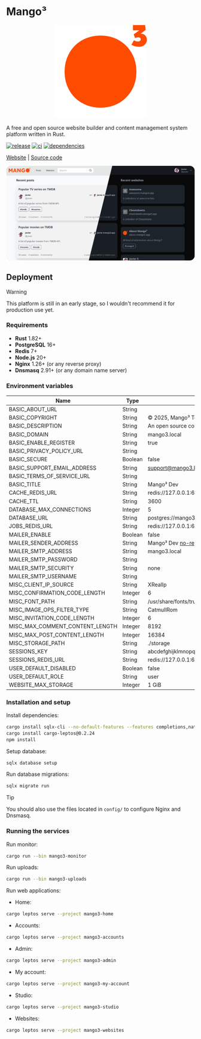 # Mango³

<p align="center">
  <img alt="icon" src="https://raw.githubusercontent.com/mangocubed/mango3/refs/heads/main/assets/icon.svg"/>
</p>

A free and open source website builder and content management system platform written in Rust.

[![release](https://img.shields.io/github/v/release/mangocubed/mango3.svg?include_prereleases)](https://github.com/mangocubed/mango3/releases/latest)
[![ci](https://github.com/mangocubed/mango3/actions/workflows/ci.yaml/badge.svg)](https://github.com/mangocubed/mango3/actions/workflows/ci.yaml)
[![dependencies](https://deps.rs/repo/github/mangocubed/mango3/status.svg)](https://deps.rs/repo/github/mangocubed/mango3)

[Website](https://mango3.app) | [Source code](https://github.com/mangocubed/mango3)

<p align="center">
  <img alt="screenshot" src="https://raw.githubusercontent.com/mangocubed/mango3/refs/heads/main/assets/screenshot.png"/>
</p>

## Deployment

> [!WARNING]
> This platform is still in an early stage, so I wouldn't recommend it for production use yet.

### Requirements

- **Rust** 1.82+
- **PostgreSQL** 16+
- **Redis** 7+
- **Node.js** 20+
- **Nginx** 1.26+ (or any reverse proxy)
- **Dnsmasq** 2.91+ (or any domain name server)

### Environment variables

| Name                            | Type    | Default                                                          |
| ------------------------------- | ------- | ---------------------------------------------------------------- |
| BASIC_ABOUT_URL                 | String  |                                                                  |
| BASIC_COPYRIGHT                 | String  | © 2025, Mango³ Team                                              |
| BASIC_DESCRIPTION               | String  | An open source content management system platform.               |
| BASIC_DOMAIN                    | String  | mango3.local                                                     |
| BASIC_ENABLE_REGISTER           | String  | true                                                             |
| BASIC_PRIVACY_POLICY_URL        | String  |                                                                  |
| BASIC_SECURE                    | Boolean | false                                                            |
| BASIC_SUPPORT_EMAIL_ADDRESS     | String  | support@mango3.local                                             |
| BASIC_TERMS_OF_SERVICE_URL      | String  |                                                                  |
| BASIC_TITLE                     | String  | Mango³ Dev                                                       |
| CACHE_REDIS_URL                 | String  | redis://127.0.0.1:6379/2                                         |
| CACHE_TTL                       | String  | 3600                                                             |
| DATABASE_MAX_CONNECTIONS        | Integer | 5                                                                |
| DATABASE_URL                    | String  | postgres://mango3:mango3@127.0.0.1:5432/mango3_dev               |
| JOBS_REDIS_URL                  | String  | redis://127.0.0.1:6379/0                                         |
| MAILER_ENABLE                   | Boolean | false                                                            |
| MAILER_SENDER_ADDRESS           | String  | Mango³ Dev <no-reply@mango3.local>                               |
| MAILER_SMTP_ADDRESS             | String  | mango3.local                                                     |
| MAILER_SMTP_PASSWORD            | String  |                                                                  |
| MAILER_SMTP_SECURITY            | String  | none                                                             |
| MAILER_SMTP_USERNAME            | String  |                                                                  |
| MISC_CLIENT_IP_SOURCE           | String  | XRealIp                                                          |
| MISC_CONFIRMATION_CODE_LENGTH   | Integer | 6                                                                |
| MISC_FONT_PATH                  | String  | /usr/share/fonts/truetype/dejavu/DejaVuSans.ttf                  |
| MISC_IMAGE_OPS_FILTER_TYPE      | String  | CatmullRom                                                       |
| MISC_INVITATION_CODE_LENGTH     | Integer | 6                                                                |
| MISC_MAX_COMMENT_CONTENT_LENGTH | Integer | 8192                                                             |
| MISC_MAX_POST_CONTENT_LENGTH    | Integer | 16384                                                            |
| MISC_STORAGE_PATH               | String  | ./storage                                                        |
| SESSIONS_KEY                    | String  | abcdefghijklmnopqrestuvvwxyz0123456789ABCDEFGHIJKLMNOPQRESTUVVWX |
| SESSIONS_REDIS_URL              | String  | redis://127.0.0.1:6379/1                                         |
| USER_DEFAULT_DISABLED           | Boolean | false                                                            |
| USER_DEFAULT_ROLE               | String  | user                                                             |
| WEBSITE_MAX_STORAGE             | Integer | 1 GiB                                                            |

### Installation and setup

Install dependencies:

```sh
cargo install sqlx-cli --no-default-features --features completions,native-tls,postgres
cargo install cargo-leptos@0.2.24
npm install
```

Setup database:

```sh
sqlx database setup
```

Run database migrations:

```sh
sqlx migrate run
```

> [!TIP]
> You should also use the files located in `config/` to configure Nginx and Dnsmasq.

### Running the services

Run monitor:

```sh
cargo run --bin mango3-monitor
```

Run uploads:

```sh
cargo run --bin mango3-uploads
```

Run web applications:

* Home:

```sh
cargo leptos serve --project mango3-home
```

* Accounts:

```sh
cargo leptos serve --project mango3-accounts
```

* Admin:

```sh
cargo leptos serve --project mango3-admin
```

* My account:

```sh
cargo leptos serve --project mango3-my-account
```

* Studio:

```sh
cargo leptos serve --project mango3-studio
```

* Websites:

```sh
cargo leptos serve --project mango3-websites
```
